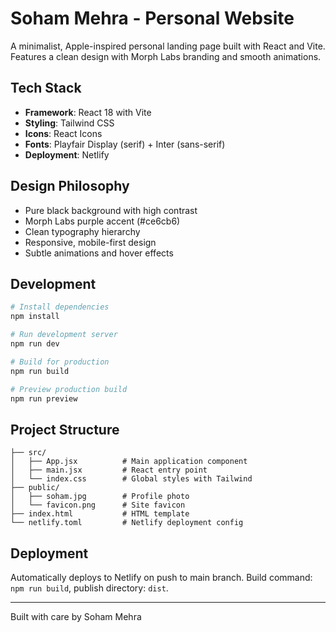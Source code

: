 # Soham Mehra - Personal Website

A minimalist, Apple-inspired personal landing page built with React and Vite. Features a clean design with Morph Labs branding and smooth animations.

## Tech Stack

- **Framework**: React 18 with Vite
- **Styling**: Tailwind CSS
- **Icons**: React Icons
- **Fonts**: Playfair Display (serif) + Inter (sans-serif)
- **Deployment**: Netlify

## Design Philosophy

- Pure black background with high contrast
- Morph Labs purple accent (#ce6cb6)
- Clean typography hierarchy
- Responsive, mobile-first design
- Subtle animations and hover effects

## Development

```bash
# Install dependencies
npm install

# Run development server
npm run dev

# Build for production
npm run build

# Preview production build
npm run preview
```

## Project Structure

```
├── src/
│   ├── App.jsx          # Main application component
│   ├── main.jsx         # React entry point
│   └── index.css        # Global styles with Tailwind
├── public/
│   ├── soham.jpg        # Profile photo
│   └── favicon.png      # Site favicon
├── index.html           # HTML template
└── netlify.toml         # Netlify deployment config
```

## Deployment

Automatically deploys to Netlify on push to main branch. Build command: `npm run build`, publish directory: `dist`.

---

Built with care by Soham Mehra
